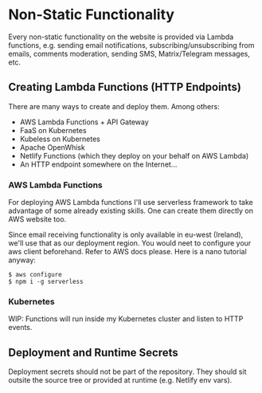# Non-Static Functionality
Every non-static functionality on the website is provided via Lambda functions, e.g. sending email notifications, subscribing/unsubscribing from emails, comments moderation, sending SMS, Matrix/Telegram messages, etc.

## Creating Lambda Functions (HTTP Endpoints)
There are many ways to create and deploy them. Among others:

- AWS Lambda Functions + API Gateway
- FaaS on Kubernetes
- Kubeless on Kubernetes
- Apache OpenWhisk
- Netlify Functions (which they deploy on your behalf on AWS Lambda)
- An HTTP endpoint somewhere on the Internet...

### AWS Lambda Functions
For deploying AWS Lambda functions I'll use serverless framework to take advantage of some already existing skills. One can create them directly on AWS website too.

Since email receiving functionality is only available in eu-west (Ireland), we'll use that as our deployment region. You would neet to configure your aws client beforehand. Refer to AWS docs please. Here is a nano tutorial anyway:

    $ aws configure
    $ npm i -g serverless

### Kubernetes
WIP: Functions will run inside my Kubernetes cluster and listen to HTTP events.

## Deployment and Runtime Secrets
Deployment secrets should not be part of the repository. They should sit outsite the source tree or provided at runtime (e.g. Netlify env vars).

